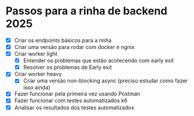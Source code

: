 # Passos para a rinha de backend 2025
- [x] Criar os endpoints básicos para a rinha
- [x] Criar uma versão para rodar com docker e ngnix
- [x] Criar worker light
  - [x] Entender os problemas que estão acotecendo com early exit
  - [x] Resolver os problemas de Early exit
- [x] Criar worker heavy
  - [x] Criar uma versão non-blocking async (preciso estudar como fazer isso ainda)
- [x] Fazer funcionar pela primeira vez usando Postman
- [x] Fazer funcionar com testes automatizados k6
- [x] Analisar os resultados dos testes automatizados

